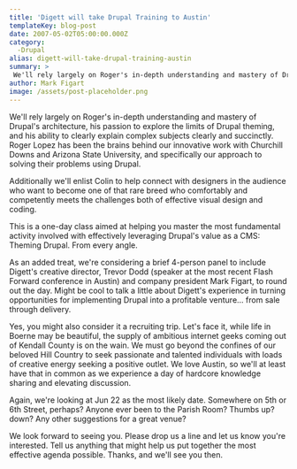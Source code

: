 ```yaml
---
title: 'Digett will take Drupal Training to Austin'
templateKey: blog-post
date: 2007-05-02T05:00:00.000Z
category: 
  -Drupal
alias: digett-will-take-drupal-training-austin
summary: > 
 We'll rely largely on Roger's in-depth understanding and mastery of Drupal's architecture, his passion to explore the limits of Drupal theming, and his ability to clearly explain complex subjects clearly and succinctly.
author: Mark Figart
image: /assets/post-placeholder.png
---
```


We'll rely largely on Roger's in-depth understanding and mastery of Drupal's architecture, his passion to explore the limits of Drupal theming, and his ability to clearly explain complex subjects clearly and succinctly. Roger Lopez has been the brains behind our innovative work with Churchill Downs and Arizona State University, and specifically our approach to solving their problems using Drupal.

Additionally we'll enlist Colin to help connect with designers in the audience who want to become one of that rare breed who comfortably and competently meets the challenges both of effective visual design and coding.

This is a one-day class aimed at helping you master the most fundamental activity involved with effectively leveraging Drupal's value as a CMS: Theming Drupal. From every angle.

As an added treat, we're considering a brief 4-person panel to include Digett's creative director, Trevor Dodd (speaker at the most recent Flash Forward conference in Austin) and company president Mark Figart, to round out the day. Might be cool to talk a little about Digett's experience in turning opportunities for implementing Drupal into a profitable venture... from sale through delivery.

Yes, you might also consider it a recruiting trip. Let's face it, while life in Boerne may be beautiful, the supply of ambitious internet geeks coming out of Kendall County is on the wain. We must go beyond the confines of our beloved Hill Country to seek passionate and talented individuals with loads of creative energy seeking a positive outlet. We love Austin, so we'll at least have that in common as we experience a day of hardcore knowledge sharing and elevating discussion.

Again, we're looking at Jun 22 as the most likely date. Somewhere on 5th or 6th Street, perhaps? Anyone ever been to the Parish Room? Thumbs up? down? Any other suggestions for a great venue?

We look forward to seeing you. Please drop us a line and let us know you're interested. Tell us anything that might help us put together the most effective agenda possible. Thanks, and we'll see you then.